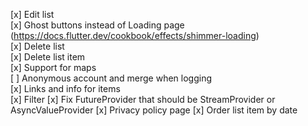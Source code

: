 [x] Edit list  
[x] Ghost buttons instead of Loading page (https://docs.flutter.dev/cookbook/effects/shimmer-loading)  
[x] Delete list  
[x] Delete list item  
[x] Support for maps  
[ ] Anonymous account and merge when logging  
[x] Links and info for items  
[x] Filter
[x] Fix FutureProvider that should be StreamProvider or AsyncValueProvider
[x] Privacy policy page
[x] Order list item by date
